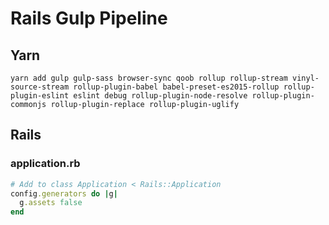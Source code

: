 # Rails Gulp Pipeline

## Yarn

```shell
yarn add gulp gulp-sass browser-sync qoob rollup rollup-stream vinyl-source-stream rollup-plugin-babel babel-preset-es2015-rollup rollup-plugin-eslint eslint debug rollup-plugin-node-resolve rollup-plugin-commonjs rollup-plugin-replace rollup-plugin-uglify
```

## Rails
### application.rb

```ruby
# Add to class Application < Rails::Application
config.generators do |g|
  g.assets false
end
```
